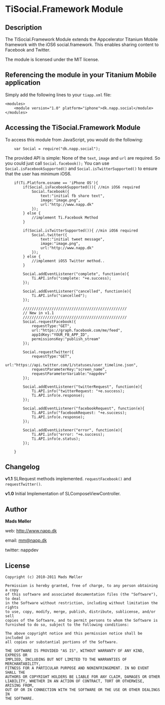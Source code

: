 # TiSocial.Framework Module

## Description

The TiSocial.Framework Module extends the Appcelerator Titanium Mobile framework with the iOS6 social.framework. This enables sharing content to Facebook and Twitter.

The module is licensed under the MIT license.


## Referencing the module in your Titanium Mobile application ##

Simply add the following lines to your `tiapp.xml` file:
    
    <modules>
        <module version="1.0" platform="iphone">dk.napp.social</module> 
    </modules>


## Accessing the TiSocial.Framework Module

To access this module from JavaScript, you would do the following:

		var Social = require("dk.napp.social");


The provided API is simple: None of the `text`, `image` and `url` are required. So you could just call `Social.facebook();`
You can use `Social.isFacebookSupported()` and `Social.isTwitterSupported()` to ensure that the user has minimum iOS6.
		
		if(Ti.Platform.osname == 'iPhone OS'){
			if(Social.isFacebookSupported()){ //min iOS6 required
		        Social.facebook({
					text:"initial fb share text",
					image:"image.png",
					url:"http://www.napp.dk"
				});
			} else {
				//implement Ti.Facebook Method
			}
			
			if(Social.isTwitterSupported()){ //min iOS6 required
				Social.twitter({
					text:"initial tweet message",
					image:"image.png",
					url:"http://www.napp.dk"
				});
			} else {
				//implement iOS5 Twitter method..
			}
			
			Social.addEventListener("complete", function(e){
				Ti.API.info("complete: "+e.success);	
			});
			
			Social.addEventListener("cancelled", function(e){
				Ti.API.info("cancelled");	
			});
			
			///////////////////////////////////////////////
			// New in v1.1
			///////////////////////////////////////////////
			Social.requestFacebook({
				requestType:"GET",
				url:"https://graph.facebook.com/me/feed",
				appIdKey:"YOUR_FB_APP_ID",
				permissionsKey:"publish_stream"
			});
			
			Social.requestTwitter({
				requestType:"GET",
				url:"https://api.twitter.com/1/statuses/user_timeline.json",
				requestParameterKey:"screen_name",
				requestParameterVariable:"nappdev"
			});
			
			Social.addEventListener("twitterRequest", function(e){
				Ti.API.info("twitterRequest: "+e.success);	
				Ti.API.info(e.response);
			});
			
			Social.addEventListener("facebookRequest", function(e){
				Ti.API.info("facebookRequest: "+e.success);	
				Ti.API.info(e.response);
			});
			
			Social.addEventListener("error", function(e){
				Ti.API.info("error: "+e.success);	
				Ti.API.info(e.status);	
			});
			
		}

## Changelog

**v1.1**
SLRequest methods implemented. `requestFacebook()` and `requestTwitter()`. 

**v1.0**
Initial Implementation of SLComposeViewController. 


## Author

**Mads Møller**

web: http://www.napp.dk

email: mm@napp.dk

twitter: nappdev

## License

    Copyright (c) 2010-2011 Mads Møller

    Permission is hereby granted, free of charge, to any person obtaining a copy
    of this software and associated documentation files (the "Software"), to deal
    in the Software without restriction, including without limitation the rights
    to use, copy, modify, merge, publish, distribute, sublicense, and/or sell
    copies of the Software, and to permit persons to whom the Software is
    furnished to do so, subject to the following conditions:

    The above copyright notice and this permission notice shall be included in
    all copies or substantial portions of the Software.

    THE SOFTWARE IS PROVIDED "AS IS", WITHOUT WARRANTY OF ANY KIND, EXPRESS OR
    IMPLIED, INCLUDING BUT NOT LIMITED TO THE WARRANTIES OF MERCHANTABILITY,
    FITNESS FOR A PARTICULAR PURPOSE AND NONINFRINGEMENT. IN NO EVENT SHALL THE
    AUTHORS OR COPYRIGHT HOLDERS BE LIABLE FOR ANY CLAIM, DAMAGES OR OTHER
    LIABILITY, WHETHER IN AN ACTION OF CONTRACT, TORT OR OTHERWISE, ARISING FROM,
    OUT OF OR IN CONNECTION WITH THE SOFTWARE OR THE USE OR OTHER DEALINGS IN
    THE SOFTWARE.